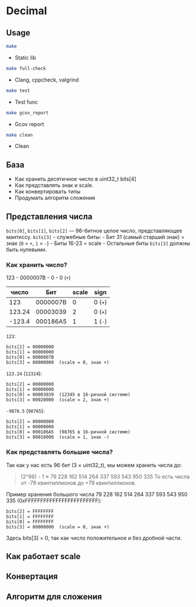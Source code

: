 # Decimal
## Usage
```sh
make
```
- Static lib

```sh
make full-check
```
- Clang, cppcheck, valgrind

```sh
make test
```
- Test func

```sh
make gcov_report
```
- Gcov report

```sh
make clean
```
- Clean

## База
- Как хранить десятичное число в uint32_t bits[4]
- Как представлять знак и scale.
- Как конвертировать типы
- Продумать алгоритм сложения

## Представления числа
`bits[0]`, `bits[1]`, `bits[2]` — 96-битное целое число, представляющее мантиссу.
`bits[3]` - служебные биты:
    - Бит 31 (самый старший знак) = знак (`0` = `+`, `1` = `-`)
    - Биты 16-23 = scale
    - Остальные биты `bits[3]` должны быть нулевыми.

### Как хранить число?
123 - 0000007B - 0 - 0 (`+`)

| число   | Бит      | scale | sign    |
|---------|----------|-------|---------|
| 123     | 0000007B | 0     | 0 (`+`) |
| 123.24  | 00003039 | 2     | 0 (`+`) |
| -123.4  | 000186A5 | 1     | 1 (`-`) |

`123`:
```
bits[2] = 00000000
bits[1] = 00000000
bits[0] = 0000007B
bits[3] = 00000000  (scale = 0, знак +)
```

`123.24` (`12324`):
```
bits[2] = 00000000
bits[1] = 00000000
bits[0] = 00003039  (12345 в 16-ричной системе)
bits[3] = 00020000  (scale = 2, знак +)
```

`-9876.5` (`98765`):
```
bits[2] = 00000000
bits[1] = 00000000
bits[0] = 000186A5  (98765 в 16-ричной системе)
bits[3] = 80010000  (scale = 1, знак -)
```

### Как представлять большие числа?
Так как у нас есть 96 бит (3 × uint32_t), мы можем хранить числа до:

> (2^96) - 1 ≈ 79 228 162 514 264 337 593 543 950 335
То есть числа от -79 квинтиллионов до +79 квинтиллионов.

Пример хранения большого числа 79 228 162 514 264 337 593 543 950 335 (0xFFFFFFFFFFFFFFFFFFFFFFFF):
```
bits[2] = FFFFFFFF
bits[1] = FFFFFFFF
bits[0] = FFFFFFFF
bits[3] = 00000000  (scale = 0, знак +)
```

Здесь bits[3] = 0, так как число положительное и без дробной части.

## Как работает scale
## Конвертация
## Алгоритм для сложения

